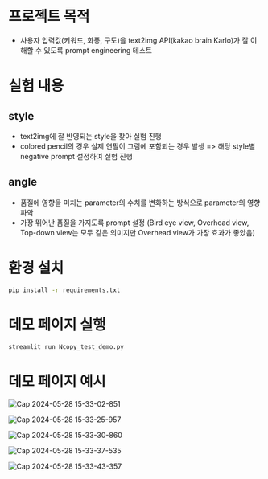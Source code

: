 # 프로젝트 목적

- 사용자 입력값(키워드, 화풍, 구도)을 text2img API(kakao brain Karlo)가 잘 이해할 수 있도록 prompt engineering 테스트

# 실험 내용

## style

- text2img에 잘 반영되는 style을 찾아 실험 진행
- colored pencil의 경우 실제 연필이 그림에 포함되는 경우 발생 => 해당 style별 negative prompt 설정하여 실험 진행

## angle

- 품질에 영향을 미치는 parameter의 수치를 변화하는 방식으로 parameter의 영향 파악
- 가장 뛰어난 품질을 가지도록 prompt 설정 (Bird eye view, Overhead view, Top-down view는 모두 같은 의미지만 Overhead view가 가장 효과가 좋았음)

# 환경 설치

```sh
pip install -r requirements.txt
```

# 데모 페이지 실행

```sh
streamlit run Ncopy_test_demo.py
```

# 데모 페이지 예시

![Cap 2024-05-28 15-33-02-851](https://github.com/privateInt/Karlo/assets/95892797/877aa2da-1497-44ef-83ec-3ee197b7e9f8)

![Cap 2024-05-28 15-33-25-957](https://github.com/privateInt/Karlo/assets/95892797/93f756b7-8e62-419e-8a97-7418091cc8ae)

![Cap 2024-05-28 15-33-30-860](https://github.com/privateInt/Karlo/assets/95892797/cc39bbe5-09aa-4e1d-8b60-fae9999a2787)

![Cap 2024-05-28 15-33-37-535](https://github.com/privateInt/Karlo/assets/95892797/7b213d76-992e-45b9-9973-d07628aecf5b)

![Cap 2024-05-28 15-33-43-357](https://github.com/privateInt/Karlo/assets/95892797/29c9947e-cbb2-4afe-91fb-f768c807fca0)
